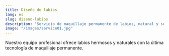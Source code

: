 ```yaml
---
title: Diseño de labios
lang: es
slug: diseno-labios
description: "Servicio de maquillaje permanente de labios, natural y seguro."
image: "/images/service01.jpg"
---
```

Nuestro equipo profesional ofrece labios hermosos y naturales con la última tecnología de maquillaje permanente.
